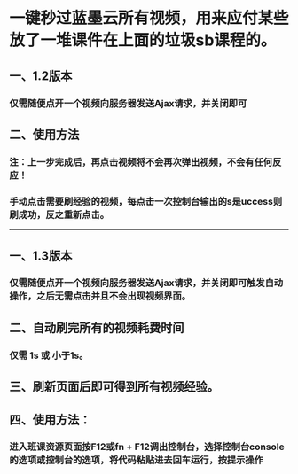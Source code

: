 # 一键秒过蓝墨云所有视频，用来应付某些放了一堆课件在上面的垃圾sb课程的。
## 一、1.2版本
### 仅需随便点开一个视频向服务器发送Ajax请求，并关闭即可
## 二、使用方法
### 注：上一步完成后，再点击视频将不会再次弹出视频，不会有任何反应！
### 手动点击需要刷经验的视频，每点击一次控制台输出的s是uccess则刷成功，反之重新点击。
-------------------------------------------------------
## 一、1.3版本
### 仅需随便点开一个视频向服务器发送Ajax请求，并关闭即可触发自动操作，之后无需点击并且不会出现视频界面。
## 二、自动刷完所有的视频耗费时间
### 仅需 1s 或 小于1s。
## 三、刷新页面后即可得到所有视频经验。
## 四、使用方法：
### 进入班课资源页面按F12或fn + F12调出控制台，选择控制台console的选项或控制台的选项，将代码粘贴进去回车运行，按提示操作



